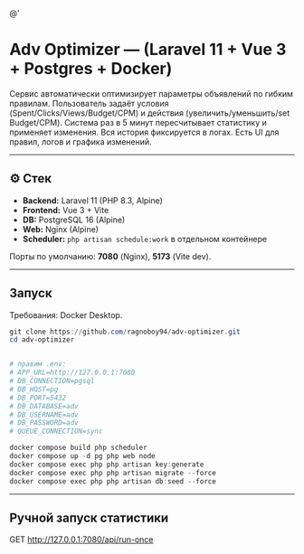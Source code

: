 @'
# Adv Optimizer —  (Laravel 11 + Vue 3 + Postgres + Docker)

Сервис автоматически оптимизирует параметры объявлений по гибким правилам. Пользователь задаёт условия (Spent/Clicks/Views/Budget/CPM) и действия (увеличить/уменьшить/set Budget/CPM). Система раз в 5 минут пересчитывает статистику и применяет изменения. Вся история фиксируется в логах. Есть UI для правил, логов и графика изменений.

---

## ⚙️ Стек
- **Backend:** Laravel 11 (PHP 8.3, Alpine)
- **Frontend:** Vue 3 + Vite
- **DB:** PostgreSQL 16 (Alpine)
- **Web:** Nginx (Alpine)
- **Scheduler:** `php artisan schedule:work` в отдельном контейнере

Порты по умолчанию: **7080** (Nginx), **5173** (Vite dev).

---

## Запуск

Требования: Docker Desktop.

```powershell
git clone https://github.com/ragnoboy94/adv-optimizer.git
cd adv-optimizer


# правим .env:
# APP_URL=http://127.0.0.1:7080
# DB_CONNECTION=pgsql
# DB_HOST=pg
# DB_PORT=5432
# DB_DATABASE=adv
# DB_USERNAME=adv
# DB_PASSWORD=adv
# QUEUE_CONNECTION=sync

docker compose build php scheduler
docker compose up -d pg php web node
docker compose exec php php artisan key:generate
docker compose exec php php artisan migrate --force
docker compose exec php php artisan db:seed --force

```
---

## Ручной запуск статистики
GET http://127.0.0.1:7080/api/run-once
